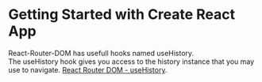 # Getting Started with Create React App

React-Router-DOM has usefull hooks named useHistory.\
The useHistory hook gives you access to the history instance that you may use to navigate. [React Router DOM - useHistory](https://reactrouter.com/web/api/Hooks/usehistory).
